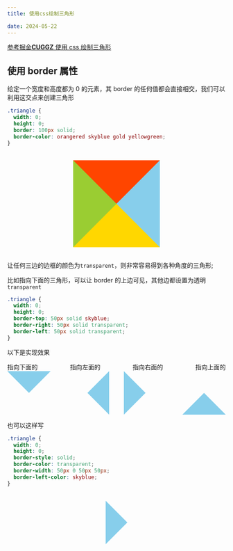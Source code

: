 ```yaml
---
title: 使用css绘制三角形

date: 2024-05-22
---
```


[参考掘金**CUGGZ** 使用 css 绘制三角形](https://juejin.cn/post/7075884138900750372)

## 使用 border 属性

给定一个宽度和高度都为 0 的元素，其 border 的任何值都会直接相交，我们可以利用这交点来创建三角形

```css
.triangle {
  width: 0;
  height: 0;
  border: 100px solid;
  border-color: orangered skyblue gold yellowgreen;
}
```

<br/>
<center>
<div style="
    width: 0;
    height: 0;
    border: 100px solid;
    border-color: orangered skyblue gold yellowgreen;
    "/>
</center>

<br/>

让任何三边的边框的颜色为`transparent`，则非常容易得到各种角度的三角形;

比如指向下面的三角形，可以让 border 的上边可见，其他边都设置为透明`transparent`

```css
.triangle {
  width: 0;
  height: 0;
  border-top: 50px solid skyblue;
  border-right: 50px solid transparent;
  border-left: 50px solid transparent;
}
```

以下是实现效果

<div style="display:flex;justify-content: space-between;">

<div>指向下面的</div>

<div>指向左面的</div>

<div>指向右面的</div>

<div>指向上面的</div>

</div>

<div style="display:flex;justify-content: space-between;">

<div style=" 
    width: 0;
    height: 0;
    border-top: 50px solid skyblue;
    border-right: 50px solid transparent;
    border-left: 50px solid transparent;
    border-bottom: 50px solid transparent;
    "></div>

<div style=" 
    width: 0;
    height: 0;
    border-top: 50px solid transparent;
    border-right: 50px solid skyblue;
    border-left: 50px solid transparent;
    border-bottom: 50px solid transparent;
    "></div>

<div style=" 
    width: 0;
    height: 0;
    border-top: 50px solid transparent;
    border-right: 50px solid transparent;
    border-left: 50px solid skyblue;
    border-bottom: 50px solid transparent;
    "></div>

<div style=" 
    width: 0;
    height: 0;
    border-top: 50px solid transparent;
    border-right: 50px solid transparent;
    border-left: 50px solid transparent;
    border-bottom: 50px solid skyblue;
    "></div>

</div>

也可以这样写

```css
.triangle {
  width: 0;
  height: 0;
  border-style: solid;
  border-color: transparent;
  border-width: 50px 0 50px 50px;
  border-left-color: skyblue;
}
```

<br/>
<center>

<div style="
    width:0;
    height:0;
    border-style: solid;
    border-color: transparent;
    border-width: 50px 0 50px 50px;
    border-left-color: skyblue;
  "/>

</center>

<br/>

